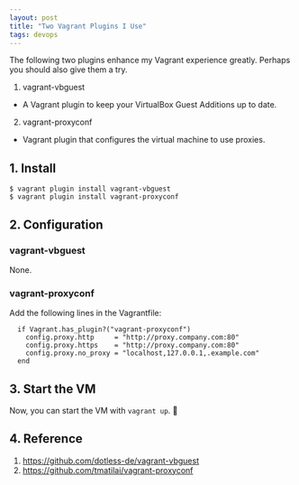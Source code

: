 ```yaml
---
layout: post
title: "Two Vagrant Plugins I Use"
tags: devops
---
```


The following two plugins enhance my Vagrant experience greatly. Perhaps you should also give them a try.

1. vagrant-vbguest
  - A Vagrant plugin to keep your VirtualBox Guest Additions up to date.
2. vagrant-proxyconf
  - Vagrant plugin that configures the virtual machine to use proxies.

## 1. Install
```
$ vagrant plugin install vagrant-vbguest
$ vagrant plugin install vagrant-proxyconf
```

## 2. Configuration 
### vagrant-vbguest
None.
### vagrant-proxyconf
Add the following lines in the Vagrantfile:
```
  if Vagrant.has_plugin?("vagrant-proxyconf")
    config.proxy.http     = "http://proxy.company.com:80"
    config.proxy.https    = "http://proxy.company.com:80"
    config.proxy.no_proxy = "localhost,127.0.0.1,.example.com"
  end
```

## 3. Start the VM
Now, you can start the VM with ```vagrant up```. :rocket:

## 4. Reference
1. <https://github.com/dotless-de/vagrant-vbguest>
2. <https://github.com/tmatilai/vagrant-proxyconf>
